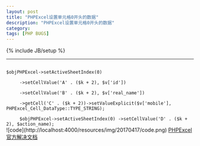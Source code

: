 ```yaml
---
layout: post
title: "PHPExcel设置单元格0开头的数据"
description: "PHPExcel设置单元格0开头的数据"
category: 
tags: [PHP BUGS]
---
```

{% include JB/setup %}


---

<code>
$objPHPExcel->setActiveSheetIndex(0)
</code>
<code>
     ->setCellValue('A' . ($k + 2), $v['id'])
</code>
<code>
     ->setCellValue('B' . ($k + 2), $v['real_name'])
</code>
<code>
     ->getCell('C' . ($k + 2))->setValueExplicit($v['mobile'], PHPExcel_Cell_DataType::TYPE_STRING);
</code>
<code>
     $objPHPExcel->setActiveSheetIndex(0) ->setCellValue('D' . ($k + 2), $action_name);
</code>
<span style="width:200px; height:200px">
![code](http://localhost:4000/resources/img/20170417/code.png)
</span>
<a href="https://docs.typo3.org/typo3cms/extensions/phpexcel_library/1.7.4/manual.html#_Toc237519909">PHPExcel 官方解决文档</a>
